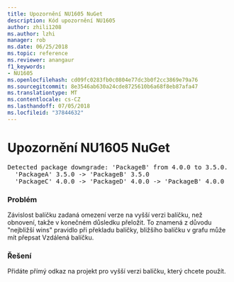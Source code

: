 ```yaml
---
title: Upozornění NU1605 NuGet
description: Kód upozornění NU1605
author: zhili1208
ms.author: lzhi
manager: rob
ms.date: 06/25/2018
ms.topic: reference
ms.reviewer: anangaur
f1_keywords:
- NU1605
ms.openlocfilehash: cd09fc0283fb0c0804e77dc3b0f2cc3869e79a76
ms.sourcegitcommit: 8e3546ab630a24cde8725610b6a68f8eb87afa47
ms.translationtype: MT
ms.contentlocale: cs-CZ
ms.lasthandoff: 07/05/2018
ms.locfileid: "37844632"
---
```

# <a name="nuget-warning-nu1605"></a>Upozornění NU1605 NuGet

<pre>Detected package downgrade: 'PackageB' from 4.0.0 to 3.5.0. Reference the package directly from the project to select a different version.<br/>  'PackageA' 3.5.0 -> 'PackageB' 3.5.0<br/>  'PackageC' 4.0.0 -> 'PackageD' 4.0.0 -> 'PackageB' 4.0.0</pre>

### <a name="issue"></a>Problém
Závislost balíčku zadaná omezení verze na vyšší verzi balíčku, než obnovení, takže v konečném důsledku přeložit. To znamená z důvodu "nejbližší wins" pravidlo při překladu balíčky, bližšího balíčku v grafu může mít přepsat Vzdálená balíčku.

### <a name="solution"></a>Řešení
Přidáte přímý odkaz na projekt pro vyšší verzi balíčku, který chcete použít.